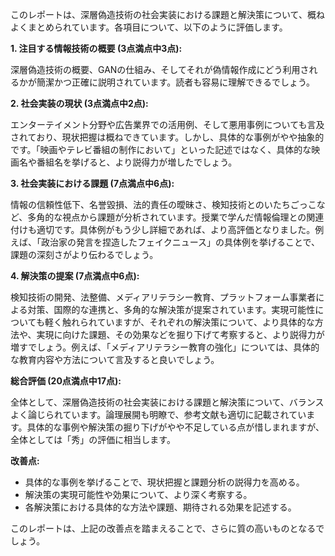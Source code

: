 このレポートは、深層偽造技術の社会実装における課題と解決策について、概ねよくまとめられています。各項目について、以下のように評価します。

**1. 注目する情報技術の概要 (3点満点中3点):**

深層偽造技術の概要、GANの仕組み、そしてそれが偽情報作成にどう利用されるかが簡潔かつ正確に説明されています。読者も容易に理解できるでしょう。

**2. 社会実装の現状 (3点満点中2点):**

エンターテイメント分野や広告業界での活用例、そして悪用事例についても言及されており、現状把握は概ねできています。しかし、具体的な事例がやや抽象的です。「映画やテレビ番組の制作において」といった記述ではなく、具体的な映画名や番組名を挙げると、より説得力が増したでしょう。

**3. 社会実装における課題 (7点満点中6点):**

情報の信頼性低下、名誉毀損、法的責任の曖昧さ、検知技術とのいたちごっこなど、多角的な視点から課題が分析されています。授業で学んだ情報倫理との関連付けも適切です。具体例がもう少し詳細であれば、より高評価となりました。例えば、「政治家の発言を捏造したフェイクニュース」の具体例を挙げることで、課題の深刻さがより伝わるでしょう。

**4. 解決策の提案 (7点満点中6点):**

検知技術の開発、法整備、メディアリテラシー教育、プラットフォーム事業者による対策、国際的な連携と、多角的な解決策が提案されています。実現可能性についても軽く触れられていますが、それぞれの解決策について、より具体的な方法や、実現に向けた課題、その効果などを掘り下げて考察すると、より説得力が増すでしょう。例えば、「メディアリテラシー教育の強化」については、具体的な教育内容や方法について言及すると良いでしょう。

**総合評価 (20点満点中17点):**

全体として、深層偽造技術の社会実装における課題と解決策について、バランスよく論じられています。論理展開も明瞭で、参考文献も適切に記載されています。具体的な事例や解決策の掘り下げがやや不足している点が惜しまれますが、全体としては「秀」の評価に相当します。


**改善点:**

* 具体的な事例を挙げることで、現状把握と課題分析の説得力を高める。
* 解決策の実現可能性や効果について、より深く考察する。
* 各解決策における具体的な方法や課題、期待される効果を記述する。


このレポートは、上記の改善点を踏まえることで、さらに質の高いものとなるでしょう。

